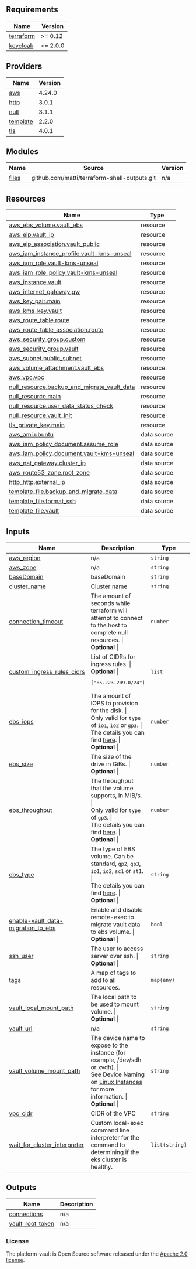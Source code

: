 <!-- BEGIN_TF_DOCS -->
## Requirements

| Name | Version |
|------|---------|
| <a name="requirement_terraform"></a> [terraform](#requirement\_terraform) | >= 0.12 |
| <a name="requirement_keycloak"></a> [keycloak](#requirement\_keycloak) | >= 2.0.0 |

## Providers

| Name | Version |
|------|---------|
| <a name="provider_aws"></a> [aws](#provider\_aws) | 4.24.0 |
| <a name="provider_http"></a> [http](#provider\_http) | 3.0.1 |
| <a name="provider_null"></a> [null](#provider\_null) | 3.1.1 |
| <a name="provider_template"></a> [template](#provider\_template) | 2.2.0 |
| <a name="provider_tls"></a> [tls](#provider\_tls) | 4.0.1 |

## Modules

| Name | Source | Version |
|------|--------|---------|
| <a name="module_files"></a> [files](#module\_files) | github.com/matti/terraform-shell-outputs.git | n/a |

## Resources

| Name | Type |
|------|------|
| [aws_ebs_volume.vault_ebs](https://registry.terraform.io/providers/hashicorp/aws/latest/docs/resources/ebs_volume) | resource |
| [aws_eip.vault_ip](https://registry.terraform.io/providers/hashicorp/aws/latest/docs/resources/eip) | resource |
| [aws_eip_association.vault_public](https://registry.terraform.io/providers/hashicorp/aws/latest/docs/resources/eip_association) | resource |
| [aws_iam_instance_profile.vault-kms-unseal](https://registry.terraform.io/providers/hashicorp/aws/latest/docs/resources/iam_instance_profile) | resource |
| [aws_iam_role.vault-kms-unseal](https://registry.terraform.io/providers/hashicorp/aws/latest/docs/resources/iam_role) | resource |
| [aws_iam_role_policy.vault-kms-unseal](https://registry.terraform.io/providers/hashicorp/aws/latest/docs/resources/iam_role_policy) | resource |
| [aws_instance.vault](https://registry.terraform.io/providers/hashicorp/aws/latest/docs/resources/instance) | resource |
| [aws_internet_gateway.gw](https://registry.terraform.io/providers/hashicorp/aws/latest/docs/resources/internet_gateway) | resource |
| [aws_key_pair.main](https://registry.terraform.io/providers/hashicorp/aws/latest/docs/resources/key_pair) | resource |
| [aws_kms_key.vault](https://registry.terraform.io/providers/hashicorp/aws/latest/docs/resources/kms_key) | resource |
| [aws_route_table.route](https://registry.terraform.io/providers/hashicorp/aws/latest/docs/resources/route_table) | resource |
| [aws_route_table_association.route](https://registry.terraform.io/providers/hashicorp/aws/latest/docs/resources/route_table_association) | resource |
| [aws_security_group.custom](https://registry.terraform.io/providers/hashicorp/aws/latest/docs/resources/security_group) | resource |
| [aws_security_group.vault](https://registry.terraform.io/providers/hashicorp/aws/latest/docs/resources/security_group) | resource |
| [aws_subnet.public_subnet](https://registry.terraform.io/providers/hashicorp/aws/latest/docs/resources/subnet) | resource |
| [aws_volume_attachment.vault_ebs](https://registry.terraform.io/providers/hashicorp/aws/latest/docs/resources/volume_attachment) | resource |
| [aws_vpc.vpc](https://registry.terraform.io/providers/hashicorp/aws/latest/docs/resources/vpc) | resource |
| [null_resource.backup_and_migrate_vault_data](https://registry.terraform.io/providers/hashicorp/null/latest/docs/resources/resource) | resource |
| [null_resource.main](https://registry.terraform.io/providers/hashicorp/null/latest/docs/resources/resource) | resource |
| [null_resource.user_data_status_check](https://registry.terraform.io/providers/hashicorp/null/latest/docs/resources/resource) | resource |
| [null_resource.vault_init](https://registry.terraform.io/providers/hashicorp/null/latest/docs/resources/resource) | resource |
| [tls_private_key.main](https://registry.terraform.io/providers/hashicorp/tls/latest/docs/resources/private_key) | resource |
| [aws_ami.ubuntu](https://registry.terraform.io/providers/hashicorp/aws/latest/docs/data-sources/ami) | data source |
| [aws_iam_policy_document.assume_role](https://registry.terraform.io/providers/hashicorp/aws/latest/docs/data-sources/iam_policy_document) | data source |
| [aws_iam_policy_document.vault-kms-unseal](https://registry.terraform.io/providers/hashicorp/aws/latest/docs/data-sources/iam_policy_document) | data source |
| [aws_nat_gateway.cluster_ip](https://registry.terraform.io/providers/hashicorp/aws/latest/docs/data-sources/nat_gateway) | data source |
| [aws_route53_zone.root_zone](https://registry.terraform.io/providers/hashicorp/aws/latest/docs/data-sources/route53_zone) | data source |
| [http_http.external_ip](https://registry.terraform.io/providers/hashicorp/http/latest/docs/data-sources/http) | data source |
| [template_file.backup_and_migrate_data](https://registry.terraform.io/providers/hashicorp/template/latest/docs/data-sources/file) | data source |
| [template_file.format_ssh](https://registry.terraform.io/providers/hashicorp/template/latest/docs/data-sources/file) | data source |
| [template_file.vault](https://registry.terraform.io/providers/hashicorp/template/latest/docs/data-sources/file) | data source |

## Inputs

| Name | Description | Type | Default | Required |
|------|-------------|------|---------|:--------:|
| <a name="input_aws_region"></a> [aws\_region](#input\_aws\_region) | n/a | `string` | `"eu-central-1"` | no |
| <a name="input_aws_zone"></a> [aws\_zone](#input\_aws\_zone) | n/a | `string` | `"eu-central-1b"` | no |
| <a name="input_baseDomain"></a> [baseDomain](#input\_baseDomain) | baseDomain | `string` | `"mdtu-ddm.projects.epam.com"` | no |
| <a name="input_cluster_name"></a> [cluster\_name](#input\_cluster\_name) | Cluster name | `string` | `"main"` | no |
| <a name="input_connection_timeout"></a> [connection\_timeout](#input\_connection\_timeout) | The amount of seconds while terraform will attempt to connect to the host to complete null resources. \|<br>**Optional** \| | `number` | `600` | no |
| <a name="input_custom_ingress_rules_cidrs"></a> [custom\_ingress\_rules\_cidrs](#input\_custom\_ingress\_rules\_cidrs) | List of CIDRs for ingress rules. \|<br>**Optional** \|<pre>["85.223.209.0/24"]</pre> | `list` | <pre>[<br>  "85.223.209.0/24"<br>]</pre> | no |
| <a name="input_ebs_iops"></a> [ebs\_iops](#input\_ebs\_iops) | The amount of IOPS to provision for the disk. \|<br>Only valid for `type` of `io1`, `io2` or `gp3`. \|<br>The details you can find [here](https://docs.aws.amazon.com/AWSEC2/latest/UserGuide/ebs-volume-types.html). \|<br>**Optional** \| | `number` | `0` | no |
| <a name="input_ebs_size"></a> [ebs\_size](#input\_ebs\_size) | The size of the drive in GiBs. \|<br>**Optional** \| | `number` | `10` | no |
| <a name="input_ebs_throughput"></a> [ebs\_throughput](#input\_ebs\_throughput) | The throughput that the volume supports, in MiB/s. \|<br>Only valid for `type` of `gp3`. \|<br>The details you can find [here](https://docs.aws.amazon.com/AWSEC2/latest/UserGuide/ebs-volume-types.html). \|<br>**Optional** \| | `number` | `200` | no |
| <a name="input_ebs_type"></a> [ebs\_type](#input\_ebs\_type) | The type of EBS volume. Can be standard, `gp2`, `gp3`, `io1`, `io2`, `sc1` or `st1`. \|<br>The details you can find [here](https://docs.aws.amazon.com/AWSEC2/latest/UserGuide/ebs-volume-types.html). \|<br>**Optional** \| | `string` | `"gp3"` | no |
| <a name="input_enable-vault_data-migration_to_ebs"></a> [enable-vault\_data-migration\_to\_ebs](#input\_enable-vault\_data-migration\_to\_ebs) | Enable and disable remote-exec to migrate vault data to ebs volume. \|<br>**Optional** \| | `bool` | `true` | no |
| <a name="input_ssh_user"></a> [ssh\_user](#input\_ssh\_user) | The user to access server over ssh. \|<br>**Optional** \| | `string` | `"ubuntu"` | no |
| <a name="input_tags"></a> [tags](#input\_tags) | A map of tags to add to all resources. | `map(any)` | n/a | yes |
| <a name="input_vault_local_mount_path"></a> [vault\_local\_mount\_path](#input\_vault\_local\_mount\_path) | The local path to be used to mount volume. \|<br>**Optional** \| | `string` | `"/apps"` | no |
| <a name="input_vault_url"></a> [vault\_url](#input\_vault\_url) | n/a | `string` | `"https://releases.hashicorp.com/vault/1.6.0/vault_1.6.0_linux_amd64.zip"` | no |
| <a name="input_vault_volume_mount_path"></a> [vault\_volume\_mount\_path](#input\_vault\_volume\_mount\_path) | The device name to expose to the instance (for example, /dev/sdh or xvdh). \|<br>See Device Naming on [Linux Instances](https://docs.aws.amazon.com/AWSEC2/latest/UserGuide/device_naming.html#available-ec2-device-names) for more information. \|<br>**Optional** \| | `string` | `"/dev/xvdh"` | no |
| <a name="input_vpc_cidr"></a> [vpc\_cidr](#input\_vpc\_cidr) | CIDR of the VPC | `string` | `"192.168.100.0/24"` | no |
| <a name="input_wait_for_cluster_interpreter"></a> [wait\_for\_cluster\_interpreter](#input\_wait\_for\_cluster\_interpreter) | Custom local-exec command line interpreter for the command to determining if the eks cluster is healthy. | `list(string)` | <pre>[<br>  "/bin/sh",<br>  "-c"<br>]</pre> | no |

## Outputs

| Name | Description |
|------|-------------|
| <a name="output_connections"></a> [connections](#output\_connections) | n/a |
| <a name="output_vault_root_token"></a> [vault\_root\_token](#output\_vault\_root\_token) | n/a |
<!-- END_TF_DOCS -->

### License

The platform-vault is Open Source software released under
the [Apache 2.0 license](https://www.apache.org/licenses/LICENSE-2.0).
